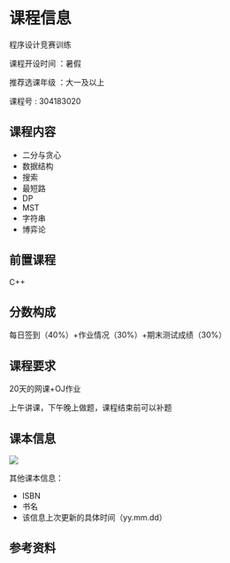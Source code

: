# 课程信息

程序设计竞赛训练

课程开设时间 ：暑假

推荐选课年级 ：大一及以上

课程号 : 304183020

## 课程内容

- 二分与贪心
- 数据结构
- 搜索
- 最短路
- DP
- MST
- 字符串
- 博弈论


## 前置课程
C++

## 分数构成
每日签到（40%）+作业情况（30%）+期末测试成绩（30%）

## 课程要求
20天的网课+OJ作业

上午讲课，下午晚上做题，课程结束前可以补题

## 课本信息

![]("课本图片")

其他课本信息：
- ISBN
- 书名
- 该信息上次更新的具体时间（yy.mm.dd）

## 参考资料

